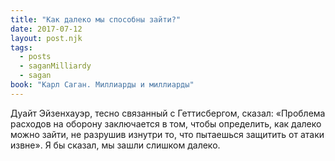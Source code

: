 ```yaml
---
title: "Как далеко мы способны зайти?"
date: 2017-07-12
layout: post.njk
tags:
  - posts
  - saganMilliardy
  - sagan
book: "Карл Саган. Миллиарды и миллиарды"
---
```


Дуайт Эйзенхауэр, тесно связанный с Геттисбергом, сказал: «Проблема расходов на оборону заключается в том, чтобы определить, как далеко можно зайти, не разрушив изнутри то, что пытаешься защитить от атаки извне». Я бы сказал, мы зашли слишком далеко.
